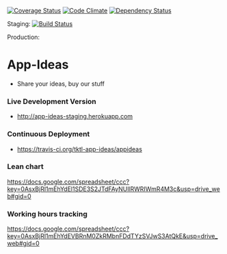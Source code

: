 [![Coverage Status](https://coveralls.io/repos/tktl-app-ideas/appideas/badge.png?branch=development)](https://coveralls.io/r/tktl-app-ideas/appideas?branch=development)
[![Code Climate](https://codeclimate.com/github/tktl-app-ideas/appideas.png)](https://codeclimate.com/github/tktl-app-ideas/appideas) 
[![Dependency Status](https://gemnasium.com/tktl-app-ideas/appideas.png)](https://gemnasium.com/tktl-app-ideas/appideas)

Staging:
[![Build Status](https://travis-ci.org/tktl-app-ideas/appideas.png?branch=development)](https://travis-ci.org/tktl-app-ideas/appideas)

Production:

# App-Ideas
- Share your ideas, buy our stuff

### Live Development Version
- http://app-ideas-staging.herokuapp.com

### Continuous Deployment
- https://travis-ci.org/tktl-app-ideas/appideas  

### Lean chart
https://docs.google.com/spreadsheet/ccc?key=0AsxBjRl1mEhYdEl1SDE3S2JTdFAyNUllRWRIWmR4M3c&usp=drive_web#gid=0

### Working hours tracking
https://docs.google.com/spreadsheet/ccc?key=0AsxBjRl1mEhYdEVBRnM0ZkRMbnFDdTYzSVJwS3AtQkE&usp=drive_web#gid=0

